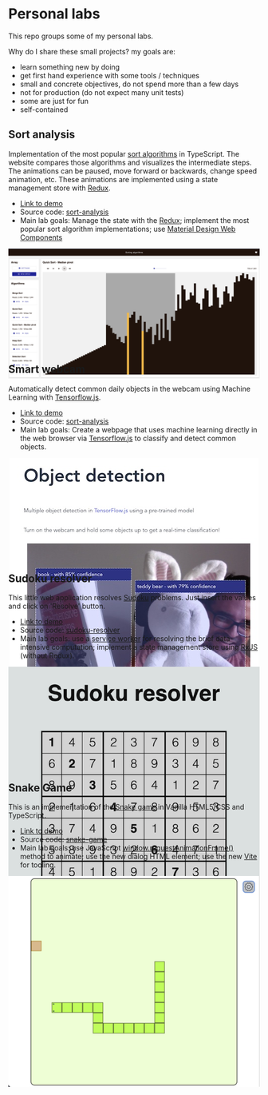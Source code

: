 # Personal labs

This repo groups some of my personal labs.

Why do I share these small projects? my goals are:

-   learn something new by doing
-   get first hand experience with some tools / techniques
-   small and concrete objectives, do not spend more than a few days
-   not for production (do not expect many unit tests)
-   some are just for fun
-   self-contained

## Sort analysis

Implementation of the most popular [sort algorithms](https://en.wikipedia.org/wiki/Sorting_algorithm) in TypeScript. The website compares those algorithms and visualizes the intermediate steps. The animations can be paused, move forward or backwards, change speed animation, etc. These animations are implemented using a state management store with [Redux](https://redux.js.org/).

-   [Link to demo](https://sort-analysis.netlify.app/)
-   Source code: [sort-analysis](./sort-analysis/README.md)
-   Main lab goals: Manage the state with the [Redux](https://redux.js.org/); implement the most popular sort algorithm implementations; use [Material Design Web Components](https://github.com/material-components/material-web)

<div style="text-align:center; height: 200px"><img src="sort-analysis/sort-analysis-screenshot.png" /></div>

## Smart webcam

Automatically detect common daily objects in the webcam using Machine Learning with [Tensorflow.js](https://www.tensorflow.org/js).

-   [Link to demo](https://smart-webcam.netlify.app/)
-   Source code: [sort-analysis](./smart-webcam/README.md)
-   Main lab goals: Create a webpage that uses machine learning directly in the web browser via [Tensorflow.js](https://www.tensorflow.org/js) to classify and detect common objects.

<div style="text-align:center; height: 200px"><img src="smart-webcam/screenshot.jpg" /></div>

## Sudoku resolver

This little web application resolves [Sudoku](https://en.wikipedia.org/wiki/Sudoku) problems. Just insert the values and click on 'Resolve' button.

-   [Link to demo](https://sudoku-resolver.netlify.app/)
-   Source code: [sudoku-resolver](./sudoku-resolver/README.md)
-   Main lab goals: use a [service worker](https://developer.mozilla.org/en-US/docs/Web/API/Service_Worker_API/Using_Service_Workers) for resolving the brief data-intensive computation; implement a state management store using [RxJS](https://rxjs.dev/) (without Redux).

<div style="text-align:center; height: 200px"><img src="sudoku-resolver/sudoku-resolver-screenshot.png" /></div>

## Snake Game

This is an implementation of the [Snake game](<https://en.wikipedia.org/wiki/Snake_(video_game_genre)>) in Vanilla HTML5/CSS and TypeScript.

-   [Link to demo](https://snake-game-lab.netlify.app/)
-   Source code: [snake-game](./snake-game/README.md)
-   Main lab goals: use JavaScript [window.requestAnimationFrame()](https://developer.mozilla.org/en-US/docs/Web/API/window/requestAnimationFrame) method to animate; use the new dialog HTML element; use the new [Vite](https://vitejs.dev/) for tooling.

<div style="text-align:center; height: 200px"><img src="snake-game/snake-screenshot.png" /></div>
